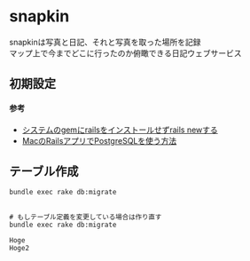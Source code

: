 # snapkin
snapkinは写真と日記、それと写真を取った場所を記録  
マップ上で今までどこに行ったのか俯瞰できる日記ウェブサービス

## 初期設定
#### 参考
* [システムのgemにrailsをインストールせずrails newする](http://qiita.com/youcune/items/222777415f00d19cccb4)
* [MacのRailsアプリでPostgreSQLを使う方法](http://qiita.com/yh2020/items/8be3087004d100fe752b)

## テーブル作成
```
bundle exec rake db:migrate  
  

# もしテーブル定義を変更している場合は作り直す
bundle exec rake db:migrate

Hoge
Hoge2
